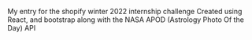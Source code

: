 My entry for the shopify winter 2022 internship challenge 
Created using React, and bootstrap along with the NASA APOD (Astrology Photo Of the Day) API
